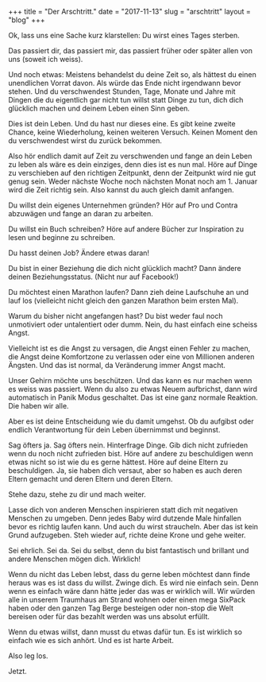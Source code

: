 +++
title = "Der Arschtritt."
date = "2017-11-13"
slug = "arschtritt"
layout = "blog"
+++

Ok, lass uns eine Sache kurz klarstellen: Du wirst eines Tages sterben.

Das passiert dir, das passiert mir, das passiert früher oder später allen von uns (soweit ich weiss).

Und noch etwas: Meistens behandelst du deine Zeit so, als hättest du einen unendlichen Vorrat davon. Als würde das Ende nicht irgendwann bevor stehen. Und du verschwendest Stunden, Tage, Monate und Jahre mit Dingen die du eigentlich gar nicht tun willst statt Dinge zu tun, dich dich glücklich machen und deinem Leben einen Sinn geben.

Dies ist dein Leben. Und du hast nur dieses eine. Es gibt keine zweite Chance, keine Wiederholung, keinen weiteren Versuch. Keinen Moment den du verschwendest wirst du zurück bekommen.

Also hör endlich damit auf Zeit zu verschwenden und fange an dein Leben zu leben als wäre es dein einziges, denn dies ist es nun mal. Höre auf Dinge zu verschieben auf den richtigen Zeitpunkt, denn der Zeitpunkt wird nie gut genug sein. Weder nächste Woche noch nächsten Monat noch am 1. Januar wird die Zeit richtig sein. Also kannst du auch gleich damit anfangen.

Du willst dein eigenes Unternehmen gründen? Hör auf Pro und Contra abzuwägen und fange an daran zu arbeiten. 

Du willst ein Buch schreiben? Höre auf andere Bücher zur Inspiration zu lesen und beginne zu schreiben. 

Du hasst deinen Job? Ändere etwas daran!

Du bist in einer Beziehung die dich nicht glücklich macht? Dann ändere deinen Beziehungsstatus. (Nicht nur auf Facebook!)

Du möchtest einen Marathon laufen? Dann zieh deine Laufschuhe an und lauf los (vielleicht nicht gleich den ganzen Marathon beim ersten Mal).

Warum du bisher nicht angefangen hast? Du bist weder faul noch unmotiviert oder untalentiert oder dumm. Nein, du hast einfach eine scheiss Angst.

Vielleicht ist es die Angst zu versagen, die Angst einen Fehler zu machen, die Angst deine Komfortzone zu verlassen oder eine von Millionen anderen Ängsten. Und das ist normal, da Veränderung immer Angst macht. 

Unser Gehirn möchte uns beschützen. Und das kann es nur machen wenn es weiss was passiert. Wenn du also zu etwas Neuem aufbrichst, dann wird automatisch in Panik Modus geschaltet. Das ist eine ganz normale Reaktion. Die haben wir alle. 

Aber es ist deine Entscheidung wie du damit umgehst. Ob du aufgibst oder endlich Verantwortung für dein Leben übernimmst und beginnst.

Sag öfters ja. Sag öfters nein. Hinterfrage Dinge. Gib dich nicht zufrieden wenn du noch nicht zufrieden bist. Höre auf andere zu beschuldigen wenn etwas nicht so ist wie du es gerne hättest. Höre auf deine Eltern zu beschuldigen. Ja, sie haben dich versaut, aber so haben es auch deren Eltern gemacht und deren Eltern und deren Eltern.

Stehe dazu, stehe zu dir und mach weiter. 

Lasse dich von anderen Menschen inspirieren statt dich mit negativen Menschen zu umgeben. Denn jedes Baby wird dutzende Male hinfallen bevor es richtig laufen kann. Und auch du wirst straucheln. Aber das ist kein Grund aufzugeben. Steh wieder auf, richte deine Krone und gehe weiter.

Sei ehrlich. Sei da. Sei du selbst, denn du bist fantastisch und brillant und andere Menschen mögen dich. Wirklich!

Wenn du nicht das Leben lebst, dass du gerne leben möchtest dann finde heraus was es ist dass du willst. Zwinge dich. Es wird nie einfach sein. Denn wenn es einfach wäre dann hätte jeder das was er wirklich will. Wir würden alle in unserem Traumhaus am Strand wohnen oder einen mega SixPack haben oder den ganzen Tag Berge besteigen oder non-stop die Welt bereisen oder für das bezahlt werden was uns absolut erfüllt. 

Wenn du etwas willst, dann musst du etwas dafür tun. Es ist wirklich so einfach wie es sich anhört. Und es ist harte Arbeit.

Also leg los. 

Jetzt.
